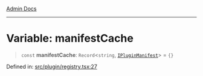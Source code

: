 [Admin Docs](/)

***

# Variable: manifestCache

> `const` **manifestCache**: `Record`\<`string`, [`IPluginManifest`](plugin\types\README\interfaces\IPluginManifest.md)\> = `{}`

Defined in: [src/plugin/registry.tsx:27](https://github.com/PalisadoesFoundation/talawa-admin/blob/main/src/plugin/registry.tsx#L27)
